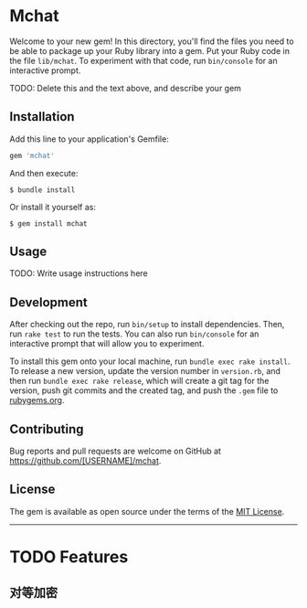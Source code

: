 # Mchat

Welcome to your new gem! In this directory, you'll find the files you need to be able to package up your Ruby library into a gem. Put your Ruby code in the file `lib/mchat`. To experiment with that code, run `bin/console` for an interactive prompt.

TODO: Delete this and the text above, and describe your gem

## Installation

Add this line to your application's Gemfile:

```ruby
gem 'mchat'
```

And then execute:

    $ bundle install

Or install it yourself as:

    $ gem install mchat

## Usage

TODO: Write usage instructions here

## Development

After checking out the repo, run `bin/setup` to install dependencies. Then, run `rake test` to run the tests. You can also run `bin/console` for an interactive prompt that will allow you to experiment.

To install this gem onto your local machine, run `bundle exec rake install`. To release a new version, update the version number in `version.rb`, and then run `bundle exec rake release`, which will create a git tag for the version, push git commits and the created tag, and push the `.gem` file to [rubygems.org](https://rubygems.org).

## Contributing

Bug reports and pull requests are welcome on GitHub at https://github.com/[USERNAME]/mchat.

## License

The gem is available as open source under the terms of the [MIT License](https://opensource.org/licenses/MIT).



----

# TODO Features

## 对等加密

